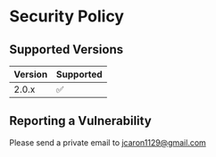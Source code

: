 # Security Policy

## Supported Versions

| Version | Supported          |
|---------| ------------------ |
| 2.0.x   | :white_check_mark: |

## Reporting a Vulnerability

Please send a private email to jcaron1129@gmail.com
